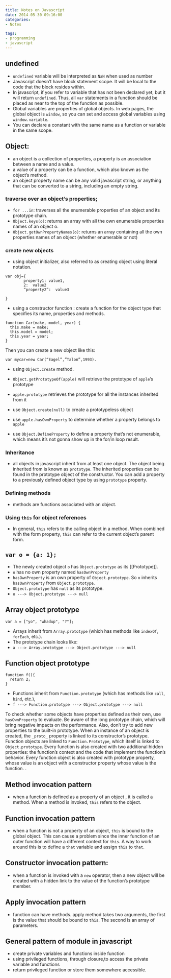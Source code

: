 ```yaml
---
title: Notes on Javascript
date: 2014-05-30 09:16:00
categories:
- Notes

tags:
- programming
- javascript
---
```


## undefined 
- `undefined` variable will be interpreted as `NaN` when used as number
- Javascript doesn’t have block statement scope. It will be local to the code that the block resides within. 
- In javascript, if you refer to variable that has not been declared yet,  but it will return `undefined`. Thus, all `var` statements in a function should be placed as near to the top of the function as possible.
- Global variables are properties of global objects. In web pages, the global object is `window`, so you can set and access global variables using `window.variable`. 
- You can declare a constant with the same name as a function or variable in the same scope. 

## Object:
- an object is a collection of properties, a property is an association between a name and a value. 
- a value of a property can be a function, which also known as the object’s method. 
- an object property name can be any valid javascript string, or anything that can be converted to a string, including an empty string. 

### traverse over an object’s properties;
- `for ...in`: traverses all the enumerable properties of an object and its prototype chain.
- `Object.keys(o)`: returns an array with all the own enumerable properties names of an object o. 
- `Object.getOwnPropertyNames(o)`: returns an array containing all the own properties names of an object (whether enumerable or not)

### create new objects

- using object initializer, also referred to as creating object using literal notation.		

```
var obj={
		property1: value1,
		2: 	value2
		“property2”:  value3
			
}
```

- using a constructor function : create a function for the object type that specifies its name, properties and methods.  
``` 
function Car(make, model, year) {
  this.make = make;
  this.model = model;
  this.year = year;
}
```
Then you can create a new object like this:  
```
var mycar=new Car(“Eagel”,”Talon”,1993).
```

- using `Object.create` method.


- `Object.getPrototypeOf(apple)` will retrieve the prototype of `apple`’s prototype
- `apple.prototype`  retrieves the prototype for all the instances inherited from it
- use `Object.create(null)` to create a prototypeless object
- use `apple.hasOwnProperty`  to determine whether a property belongs to `apple` 
- use `Object.DefineProperty` to define a property that’s not enumerable, which means it’s not gonna show up in the for/in loop result.


### Inheritance
- all objects in javascript inherit from at least one object. The object being inherited from is known as `prototype`. The inherited properties can be found in the prototype object of the constructor. You can add a property to a previously defined object type by using `prototype` property. 

### Defining methods
- methods are functions associated with an object. 

### Using `this` for object references
- In general, `this` refers to the calling object in a method. When combined with the form property, `this` can refer to the current object’s parent form. 


## `var o = {a: 1};`

- The newly created object `o` has `Object.prototype` as its [[Prototype]].
- `o` has no own property named `hasOwnProperty`
- `hasOwnProperty` is an own property of `Object.prototype`. So `o` inherits `hasOwnProperty` from `Object.prototype`.
- `Object.prototype` has `null` as its prototype.
- `o ---> Object.prototype ---> null`

## Array object prototype 
`var a = ["yo", "whadup", "?"];`  
- Arrays inherit from `Array.prototype` (which has methods like `indexOf`, `forEach`, etc.).
- The prototype chain looks like:
- `a ---> Array.prototype ---> Object.prototype ---> null`

## Function object prototype  
```
function f(){
  return 2;
}
```
- Functions inherit from `Function.prototype` (which has methods like `call`, `bind`, etc.),
- `f ---> Function.prototype ---> Object.prototype ---> null`

To check whether some objects have properties defined as their own, use `hasOwnProperty` to evaluate. 
Be aware of the long prototype chain, which will bring negative impacts on the performance. Also, don’t try to add new properties to the built-in prototype. 
When an instance of an object is created, the `_proto_` property is linked to its constructor’s prototype.  
Function objects are linked to `Function.Prototype`, which itself is linked to `Object.prototype`. Every function is also created with two additional hidden properties: the function’s context and the code that implement the function’s behavior. Every function object is also created with prototype property, whose value is an object with a constructor property whose value is the function. .

## Method invocation pattern
- when a function is defined as a property of an object , it is called a method. When a method is invoked, `this` refers to the object. 

## Function invocation pattern
- when a function is not a property of an object, `this` is bound to the global object. This can cause a problem since the inner function of an outer function will have a different context for `this`. A way to work around this is to define a `that` variable and assign `this` to `that`.

## Constructor invocation pattern:
- when a function is invoked with a `new` operator, then a new object will be created with a hidden link to the value of the function’s prototype member. 

## Apply invocation pattern
- function can have methods. apply method takes two arguments, the first is the value that should be bound to `this`. The second is an array of parameters. 

## General pattern of module in javascript 
- create private variables and functions inside function
- using privileged functions, through closure,to access the private variable and functions
- return privileged function or store them somewhere accessible. 






  

